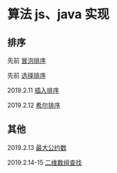 # 算法 js、java 实现

## 排序

先前 [冒泡排序](sort/bubble/bubble.md)

先前 [选择排序](sort/selection/selection.md)

2019.2.11 [插入排序](sort/insertion/insertion.md)

2019.2.12 [希尔排序](sort/shellSort/shellSort.md)

## 其他

2019.2.13 [最大公约数](other/divisor/divisor.md)

2019.2.14-15 [二维数组查找](other/array/array.md)